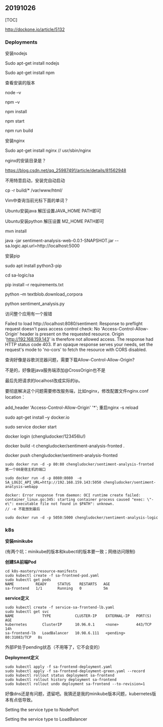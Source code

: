 ## 20191026

[TOC]

http://dockone.io/article/5132

### Deployments

安装nodejs

Sudo apt-get install nodejs

Sudo apt-get install npm

查看安装的版本

node –v

npm –v

 

npm install

npm start

npm run build

 

安装nginx

Sudo apt-get install nginx   // usr/sbin/nginx 

nginx的安装目录是？

https://blog.csdn.net/qq_25987491/article/details/81562948

不用特意启动，安装完自动启动

cp -r build/*  /var/www/html/

 

Vim中查询当前光标下面的单词？

 

Ubuntu安装java 解压设置JAVA_HOME PATH即可

Ubuntu安装python 解压设置 M2_HOME PATH即可

mvn install

 

java -jar sentiment-analysis-web-0.0.1-SNAPSHOT.jar --sa.logic.api.url=http://localhost:5000

 

安装pip

sudo apt install python3-pip

 

cd sa-logic/sa

pip install –r requirements.txt

python –m textblob.download_corpora

python sentiment_analysis.py

 

访问整个应用有一个报错

Failed to load http://localhost:8080/sentiment: Response to preflight request doesn't pass access control check: No 'Access-Control-Allow-Origin' header is present on the requested resource. Origin 'http://192.168.159.143' is therefore not allowed access. The response had HTTP status code 403. If an opaque response serves your needs, set the request's mode to 'no-cors' to fetch the resource with CORS disabled.

 

查询好像是谷歌浏览器问题，需要下载Allow-Control-Allow-Origin?

不是的，好像是java服务端添加@CrossOrigin也不是

 

最后先把请求的localhost改成实际的ip。

要彻底解决这个问题需要修改服务端，比如nginx，修改配置文件nginx.conf location：

add_header 'Access-Control-Allow-Origin' '*'; 重启nginx -s reload

 

sudo apt-get install –y docker.io

sudo service docker start

docker login    (chengludocker/123456lu!)

docker build  -t chengludocker/sentiment-analysis-fronted .

docker push chengludocker/sentiment-analysis-fronted



```
sudo docker run -d -p 80:80 chengludocker/sentiment-analysis-fronted
第一个80是宿主机的端口

sudo docker run -d -p 8080:8080  -e SA_LOGIC_API_URL=http://192.168.159.143:5050 chengludocker/sentiment-analysis-webapp

docker: Error response from daemon: OCI runtime create failed: container_linux.go:345: starting container process caused "exec: \"-e\": executable file not found in $PATH": unknown.
// -e 不能放到最后

sudo docker run -d -p 5050:5000 chengludocker/sentiment-analysis-logic

```

### k8s

**安装minikube**

(有两个坑：minikube的版本和kubectl的版本要一致；网络访问限制)

**创建SA前端Pod**

```
cd k8s-mastery/resource-manifests
sudo kubectl create -f sa-frontned-pod.yaml
sudo kubectl get pods
NAME          READY     STATUS    RESTARTS   AGE
sa-frontend   1/1       Running   0          5m
```

**service定义**

```
sudo kubectl create -f service-sa-frontend-lb.yaml
sudo kubectl get svc
NAME             TYPE           CLUSTER-IP    EXTERNAL-IP   PORT(S)        AGE
kubernetes       ClusterIP      10.96.0.1     <none>        443/TCP        14h
sa-frontend-lb   LoadBalancer   10.98.6.111   <pending>     80:31083/TCP   8s

```

外部IP处于pending状态（不用等了，它不会变的）

**Deployment定义**

```
sudo kubectl apply -f sa-frontend-deployment.yaml
sudo kubectl apply -f sa-frontend-deployment-green.yaml --record
sudo kubectl rollout status deployment sa-frontend
sudo kubectl rollout history deployment sa-frontend
sudo kubectl rollout undo deployment sa-frontend --to-revision=1
```



好像dns还是有问题，遗留吧。我猜还是我的minikube版本问题，kubernetes版本有点低导致。

Setting the service type to NodePort

Setting the service type to LoadBalancer
